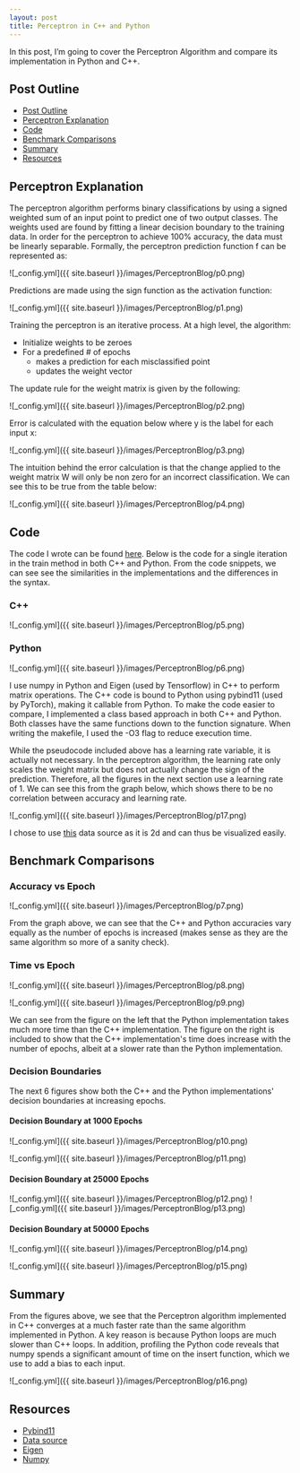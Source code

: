 ```yaml
---
layout: post
title: Perceptron in C++ and Python
---
```

In this post, I’m going to cover the Perceptron Algorithm and compare its implementation in Python and C++.

## Post Outline
- [Post Outline](#post-outline)
- [Perceptron Explanation](#perceptron-explanation)
- [Code](#code)
- [Benchmark Comparisons](#benchmark-comparisons)
- [Summary](#summary)
- [Resources](#resources)

## Perceptron Explanation

The perceptron algorithm performs binary classifications by using a signed weighted sum of an input point to predict one of two output classes. The weights used are found by fitting a linear decision boundary to the training data. In order for the perceptron to achieve 100% accuracy, the data must be linearly separable.
Formally, the perceptron prediction function f can be represented as:

![_config.yml]({{ site.baseurl }}/images/PerceptronBlog/p0.png)

Predictions are made using the sign function as the activation function:

![_config.yml]({{ site.baseurl }}/images/PerceptronBlog/p1.png)

Training the perceptron is an iterative process.
At a high level, the algorithm:
- Initialize weights to be zeroes
- For a predefined # of epochs
    - makes a prediction for each misclassified point
    - updates the weight vector

The update rule for the weight matrix is given by the following:

![_config.yml]({{ site.baseurl }}/images/PerceptronBlog/p2.png)


Error is calculated with the equation below where y is the label for each input x:

![_config.yml]({{ site.baseurl }}/images/PerceptronBlog/p3.png)


The intuition behind the error calculation is that the change applied to the weight matrix W will only be non zero for an incorrect classification. We can see this to be true from the table below:

![_config.yml]({{ site.baseurl }}/images/PerceptronBlog/p4.png)


## Code
The code I wrote can be found [here](https://github.com/andrew128/perceptron-py-cpp). Below is the code for a single iteration in the train method in both C++ and Python. From the code snippets, we can see see the similarities in the implementations and the differences in the syntax.

### C++
![_config.yml]({{ site.baseurl }}/images/PerceptronBlog/p5.png)

### Python
![_config.yml]({{ site.baseurl }}/images/PerceptronBlog/p6.png)


I use numpy in Python and Eigen (used by Tensorflow) in C++ to perform matrix operations. The C++ code is bound to Python using pybind11 (used by PyTorch), making it callable from Python. To make the code easier to compare, I implemented a class based approach in both C++ and Python. Both classes have the same functions down to the function signature. When writing the makefile, I used the -O3 flag to reduce execution time. 

While the pseudocode included above has a learning rate variable, it is actually not necessary. In the perceptron algorithm, the learning rate only scales the weight matrix but does not actually change the sign of the prediction. Therefore, all the figures in the next section use a learning rate of 1. We can see this from the graph below, which shows there to be no correlation between accuracy and learning rate.

![_config.yml]({{ site.baseurl }}/images/PerceptronBlog/p17.png)


I chose to use [this](https://github.com/animesh-agarwal/Machine-Learning/blob/master/LogisticRegression/data/marks.txt) data source as it is 2d and can thus be visualized easily.

## Benchmark Comparisons
### Accuracy vs Epoch
![_config.yml]({{ site.baseurl }}/images/PerceptronBlog/p7.png)


From the graph above, we can see that the C++ and Python accuracies vary equally as the number of epochs is increased (makes sense as they are the same algorithm so more of a sanity check).

### Time vs Epoch

![_config.yml]({{ site.baseurl }}/images/PerceptronBlog/p8.png)

![_config.yml]({{ site.baseurl }}/images/PerceptronBlog/p9.png)


We can see from the figure on the left that the Python implementation takes much more time than the C++ implementation. The figure on the right is included to show that the C++ implementation's time does increase with the number of epochs, albeit at a slower rate than the Python implementation.

### Decision Boundaries

The next 6 figures show both the C++ and the Python implementations' decision boundaries at increasing epochs.

#### Decision Boundary at 1000 Epochs

![_config.yml]({{ site.baseurl }}/images/PerceptronBlog/p10.png)

![_config.yml]({{ site.baseurl }}/images/PerceptronBlog/p11.png)

#### Decision Boundary at 25000 Epochs

![_config.yml]({{ site.baseurl }}/images/PerceptronBlog/p12.png)
![_config.yml]({{ site.baseurl }}/images/PerceptronBlog/p13.png)

#### Decision Boundary at 50000 Epochs

![_config.yml]({{ site.baseurl }}/images/PerceptronBlog/p14.png)

![_config.yml]({{ site.baseurl }}/images/PerceptronBlog/p15.png)

## Summary

From the figures above, we see that the Perceptron algorithm implemented in C++ converges at a much faster rate than the same algorithm implemented in Python. A key reason is because Python loops are much slower than C++ loops. In addition, profiling the Python code reveals that numpy spends a significant amount of time on the insert function, which we use to add a bias to each input.


![_config.yml]({{ site.baseurl }}/images/PerceptronBlog/p16.png)

## Resources
- [Pybind11](https://pybind11.readthedocs.io/en/stable/index.html)
- [Data source](https://github.com/animesh-agarwal/Machine-Learning/blob/master/LogisticRegression/data/marks.txt)
- [Eigen](http://eigen.tuxfamily.org/index.php?title=Main_Page)
- [Numpy](https://docs.scipy.org/doc/numpy/index.html)

